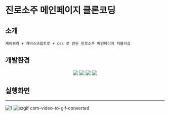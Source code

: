 # 진로소주 메인페이지 클론코딩


## 소개
```
제이쿼리 + 자바스크립트로 + css 로 만든 진로소주 메인페이지 퍼블리싱
```



## 개발환경
<div align="center">
	<img src="https://img.shields.io/badge/jquery-0769AD?style=flat&logo=jquery&logoColor=white" />
	<img src="https://img.shields.io/badge/javascript-F7DF1E?style=flat&logo=javascript&logoColor=white" />
	<img src="https://img.shields.io/badge/css3-1572B6?style=flat&logo=css3&logoColor=white" />
	<img src="https://img.shields.io/badge/html5-E34F26?style=flat&logo=html5&logoColor=white" />
</div>


## 실행화면
-------------------------

![1](https://github.com/rudals95/typescriptTodo/assets/97620951/342f7b5d-d78c-4ae0-883c-5b190758ad8e)
![ezgif com-video-to-gif-converted](https://github.com/rudals95/typescriptTodo/assets/97620951/26959f50-60bb-4fd5-bf01-49025ed6981d)
